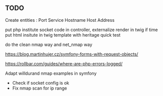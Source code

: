 ## TODO

Create entities :
Port
Service
Hostname
Host
Address

put php institute socket code in controller, externalize render in twig if time
put html insitute in twig template with heritage
quick test

do the clean nmap way and net_nmap way

https://blog.martinhujer.cz/symfony-forms-with-request-objects/

https://rollbar.com/guides/where-are-php-errors-logged/

Adapt willdurand nmap examples in symfony
* Check if socket config is ok
* Fix nmap scan for ip range